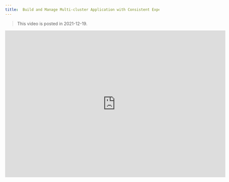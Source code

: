 ```yaml
---
title:  Build and Manage Multi-cluster Application with Consistent Experience
---
```


> This video is posted in 2021-12-19.

<iframe width="720" height="480" src="https://www.youtube.com/embed/7ZAaI4DuXqI" title="YouTube video player" frameborder="0" allow="accelerometer; autoplay; clipboard-write; encrypted-media; gyroscope; picture-in-picture" allowfullscreen></iframe>
